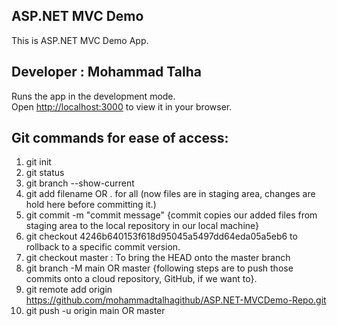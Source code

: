 ## ASP.NET MVC Demo
This is ASP.NET MVC Demo App.

## Developer : Mohammad Talha

Runs the app in the development mode.\
Open [http://localhost:3000](http://localhost:3000) to view it in your browser.

## Git commands for ease of access:
1. git init
2. git status
3. git branch --show-current
3. git add filename OR . for all (now files are in staging area, changes are hold here before committing it.) 
4. git commit -m "commit message" {commit copies our added files from staging area to the local repository in our local machine}
5. git checkout 4246b640153f618d95045a5497dd64eda05a5eb6 to rollback to a specific commit version.
6. git checkout master : To bring the HEAD onto the master branch
7. git branch -M main OR master {following steps are to push those commits onto a cloud repository, GitHub, if we want to}.
8. git remote add origin https://github.com/mohammadtalhagithub/ASP.NET-MVCDemo-Repo.git
9. git push -u origin main OR master